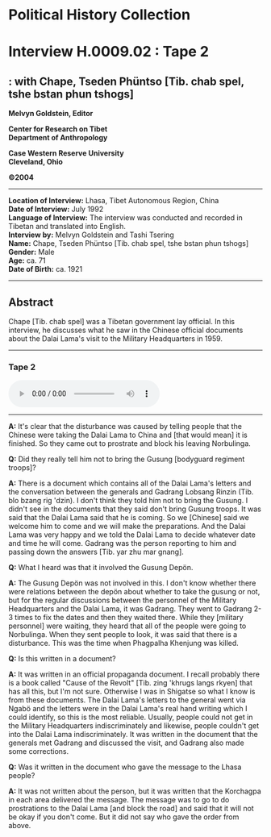 # Political History Collection  
# Interview H.0009.02 : Tape 2  
##  : with Chape, Tseden Phüntso [Tib. chab spel, tshe bstan phun tshogs]  
  
**Melvyn Goldstein, Editor**  

**Center for Research on Tibet**  
**Department of Anthropology**  

**Case Western Reserve University**  
**Cleveland, Ohio**  

**©2004**  

---  
**Location of Interview:** Lhasa, Tibet Autonomous Region, China  
**Date of Interview:** July 1992  
**Language of Interview:** The interview was conducted and recorded in Tibetan and translated into English.  
**Interview by:** Melvyn Goldstein and Tashi Tsering  
**Name:** Chape, Tseden Phüntso [Tib. chab spel, tshe bstan phun tshogs]  
**Gender:** Male  
**Age:** ca. 71  
**Date of Birth:** ca. 1921  
  
---  
## Abstract  

 Chape [Tib. chab spel] was a Tibetan government lay official. In this interview, he discusses what he saw in the Chinese official documents about the Dalai Lama's visit to the Military Headquarters in 1959.   

---  
### Tape 2  

<audio controls>
<source src="https://tile.loc.gov/storage-services/service/asian/asiantoha/H_0009_02/H_0009_02.mp3" type="audio/mp3">
Your browser does not support the audio element.
</audio>  

---

**A:**  It's clear that the disturbance was caused by telling people that the Chinese were taking the Dalai Lama to China and [that would mean] it is finished. So they came out to prostrate and block his leaving Norbulinga.   

**Q:**  Did they really tell him not to bring the Gusung [bodyguard regiment troops]?   

**A:**  There is a document which contains all of the Dalai Lama's letters and the conversation between the generals and Gadrang Lobsang Rinzin (Tib. blo bzang rig 'dzin). I don't think they told him not to bring the Gusung. I didn't see in the documents that they said don't bring Gusung troops. It was said that the Dalai Lama said that he is coming. So we [Chinese] said we welcome him to come and we will make the preparations. And the Dalai Lama was very happy and we told the Dalai Lama to decide whatever date and time he will come. Gadrang was the person reporting to him and passing down the answers [Tib. yar zhu mar gnang].   

**Q:**  What I heard was that it involved the Gusung Depön.   

**A:**  The Gusung Depön was not involved in this. I don't know whether there were relations between the depön about whether to take the gusung or not, but for the regular discussions between the personnel of the Military Headquarters and the Dalai Lama, it was Gadrang. They went to Gadrang 2-3 times to fix the dates and then they waited there. While they [military personnel] were waiting, they heard that all of the people were going to Norbulinga. When they sent people to look, it was said that there is a disturbance. This was the time when Phagpalha Khenjung was killed.   

**Q:**  Is this written in a document?   

**A:**  It was written in an official propaganda document. I recall probably there is a book called "Cause of the Revolt" [Tib. zing 'khrugs langs rkyen] that has all this, but I'm not sure. Otherwise I was in Shigatse so what I know is from these documents. The Dalai Lama's letters to the general went via Ngabö and the letters were in the Dalai Lama's real hand writing which I could identify, so this is the most reliable. Usually, people could not get in the Military Headquarters indiscriminately and likewise, people couldn't get into the Dalai Lama indiscriminately. It was written in the document that the generals met Gadrang and discussed the visit, and Gadrang also made some corrections.   

**Q:**  Was it written in the document who gave the message to the Lhasa people?   

**A:**  It was not written about the person, but it was written that the Korchagpa in each area delivered the message. The message was to go to do prostrations to the Dalai Lama [and block the road] and said that it will not be okay if you don't come. But it did not say who gave the order from above.   

